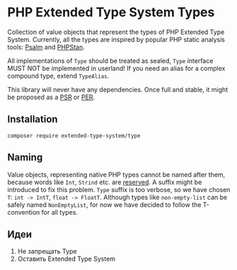 # PHP Extended Type System Types

Collection of value objects that represent the types of PHP Extended Type System.
Currently, all the types are inspired by popular PHP static analysis tools: [Psalm](https://psalm.dev/) and [PHPStan](https://phpstan.org/).

All implementations of `Type` should be treated as sealed, `Type` interface MUST NOT be implemented in userland!
If you need an alias for a complex compound type, extend `TypeAlias`.

This library will never have any dependencies. Once full and stable, it might be proposed as a [PSR](https://www.php-fig.org/psr/) or [PER](https://www.php-fig.org/per/).

## Installation

```
composer require extended-type-system/type
```

## Naming

Value objects, representing native PHP types cannot be named after them, because words like `Int`, `Strind` etc. are [reserved](https://www.php.net/manual/en/reserved.php).
A suffix might be introduced to fix this problem. `Type` suffix is too verbose, so we have chosen `T`: `int -> IntT`, `float -> FloatT`.
Although types like `non-empty-list` can be safely named `NonEmptyList`, for now we have decided to follow the T-convention for all types.

## Идеи
1. Не запрещать Type
2. Оставить Extended Type System
